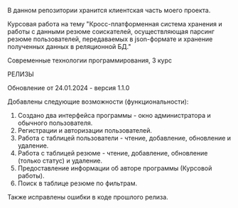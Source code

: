 В данном репозитории хранится клиентская часть моего проекта.

Курсовая работа на тему "Кросс-платформенная система хранения и работы с данными резюме соискателей, осуществляющая парсинг резюме пользователей, передаваемых в json-формате и хранение полученных данных в реляционной БД."

Современные технологии программирования, 3 курс

РЕЛИЗЫ 

Обновление от 24.01.2024 - версия 1.1.0

Добавлены следующие возможности (функциональности):
1) Создано два интерфейса программы - окно администратора и обычного пользователя.
2) Регистрации и авторизации пользователей.
3) Работа с таблицей пользователи - чтение, добавление, обновление и удаление.
4) Работа с таблицей резюме - чтение, добавление, обновление (только статус) и удаление.
5) Предоставление информации об авторе программы (Курсовой работы).
6) Поиск в таблице резюме по фильтрам.

Также исправлены ошибки в коде прошлого релиза.